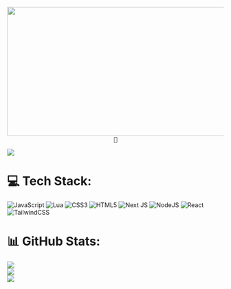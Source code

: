 <p align="center">
  <img src="https://media0.giphy.com/media/v1.Y2lkPTc5MGI3NjExaWl2cjUzOW5wOXZpZmt0eHpraWJ1aHFoemluZzJibHNxeG5kbWpiZSZlcD12MV9pbnRlcm5hbF9naWZfYnlfaWQmY3Q9Zw/WTPXw3b50BH5JFWxft/giphy.gif" width="1200" height="300"><br>
  <samp><b>🌲</b></samp><br>
</p>

[![](https://visitcount.itsvg.in/api?id=EppuDevelopment&icon=0&color=0)](https://visitcount.itsvg.in)


# 💻 Tech Stack:
![JavaScript](https://img.shields.io/badge/javascript-%23323330.svg?style=for-the-badge&logo=javascript&logoColor=%23F7DF1E) ![Lua](https://img.shields.io/badge/lua-%232C2D72.svg?style=for-the-badge&logo=lua&logoColor=white) ![CSS3](https://img.shields.io/badge/css3-%231572B6.svg?style=for-the-badge&logo=css3&logoColor=white)  ![HTML5](https://img.shields.io/badge/html5-%23E34F26.svg?style=for-the-badge&logo=html5&logoColor=white)  ![Next JS](https://img.shields.io/badge/Next-black?style=for-the-badge&logo=next.js&logoColor=white) ![NodeJS](https://img.shields.io/badge/node.js-6DA55F?style=for-the-badge&logo=node.js&logoColor=white) ![React](https://img.shields.io/badge/react-%2320232a.svg?style=for-the-badge&logo=react&logoColor=%2361DAFB) ![TailwindCSS](https://img.shields.io/badge/tailwindcss-%2338B2AC.svg?style=for-the-badge&logo=tailwind-css&logoColor=white)

# 📊 GitHub Stats:
![](https://github-readme-stats.vercel.app/api?username=bitc0de&theme=dracula&hide_border=true&include_all_commits=true&count_private=false)<br/>
![](https://github-readme-streak-stats.herokuapp.com/?user=bitc0de&theme=dracula&hide_border=true)<br/>
![](https://github-readme-stats.vercel.app/api/top-langs/?username=bitc0de&theme=dracula&hide_border=true&include_all_commits=true&count_private=false&layout=compact)

